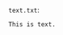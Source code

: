 <!-- >>>>>> BEGIN GENERATED FILE (include): SOURCE C:/Users/Burdette/Documents/GitHub/markdown_helper/test/include/templates/text_text.md -->
<!-- >>>>>> BEGIN INCLUDED FILE (text): SOURCE C:/Users/Burdette/Documents/GitHub/markdown_helper/test/include/templates/../includes/text.txt -->
```text.txt```:
```text
This is text.
```
<!-- <<<<<< END INCLUDED FILE (text): SOURCE C:/Users/Burdette/Documents/GitHub/markdown_helper/test/include/templates/../includes/text.txt -->
<!-- <<<<<< END GENERATED FILE (include): SOURCE C:/Users/Burdette/Documents/GitHub/markdown_helper/test/include/templates/text_text.md -->
